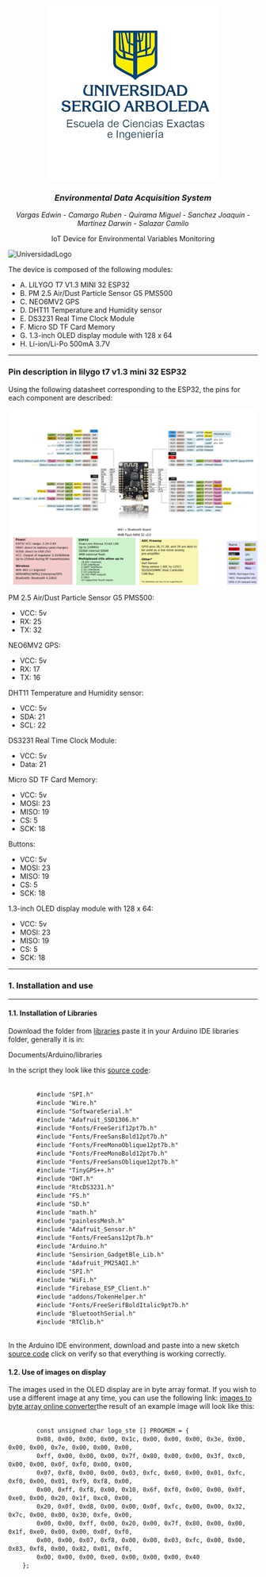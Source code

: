 <p align="center">
  <img src="https://github.com/CodeNoo6/ESP32MeshEnvMonitor/blob/master/Images/UniversidadLogo.png?raw=true" alt="UniversidadLogo">
  <h3 align="center"><i>Environmental Data Acquisition System</i></h3>
  <p align="center"><i>Vargas Edwin - Camargo Ruben - Quirama Miguel - Sanchez Joaquín - Martínez Darwin - Salazar Camilo</i></p>
  <p align="center">IoT Device for Environmental Variables Monitoring</p>
  <img src="https://github.com/CodeNoo6/ESP32MeshEnvMonitor/blob/master/Images/Diseño.png?raw=true" alt="UniversidadLogo">
  <p>The device is composed of the following modules:</p>
  <ul>
    <li>A. LILYGO T7 V1.3 MINI 32 ESP32</li>
    <li>B. PM 2.5 Air/Dust Particle Sensor G5 PMS500</li>
    <li>C. NEO6MV2 GPS</li>
    <li>D. DHT11 Temperature and Humidity sensor</li>
    <li>E. DS3231 Real Time Clock Module</li>
    <li>F. Micro SD TF Card Memory</li>
    <li>G. 1.3-inch OLED display module with 128 x 64</li>
    <li>H. Li-ion/Li-Po 500mA 3.7V</li>
  </ul>
  <hr>
  <h3>Pin description in lilygo t7 v1.3 mini 32 ESP32</h3>
  <p>Using the following datasheet corresponding to the ESP32, the pins for each component are described:</p>
  <img src="https://github.com/CodeNoo6/ESP32MeshEnvMonitor/blob/master/Images/ESP_Datashet.jpg?raw=true" alt="UniversidadLogo">
  <p>PM 2.5 Air/Dust Particle Sensor G5 PMS500: </p>
  <ul>
    <li>VCC: 5v</li>
    <li>RX: 25</li>
    <li>TX: 32</li>
  </ul>
  <p>NEO6MV2 GPS: </p>
  <ul>
    <li>VCC: 5v</li>
    <li>RX: 17</li>
    <li>TX: 16</li>
  </ul>
  <p>DHT11 Temperature and Humidity sensor: </p>
  <ul>
    <li>VCC: 5v</li>
    <li>SDA: 21</li>
    <li>SCL: 22</li>
  </ul>
  <p>DS3231 Real Time Clock Module: </p>
  <ul>
    <li>VCC: 5v</li>
    <li>Data: 21</li>
  </ul>
  <p>Micro SD TF Card Memory: </p>
  <ul>
    <li>VCC: 5v</li>
    <li>MOSI: 23</li>
    <li>MISO: 19</li>
    <li>CS: 5</li>
    <li>SCK: 18</li>
  </ul>
  <p>Buttons: </p>
  <ul>
    <li>VCC: 5v</li>
    <li>MOSI: 23</li>
    <li>MISO: 19</li>
    <li>CS: 5</li>
    <li>SCK: 18</li>
  </ul>
  <p>1.3-inch OLED display module with 128 x 64: </p>
  <ul>
    <li>VCC: 5v </li>
    <li>MOSI: 23</li>
    <li>MISO: 19</li>
    <li>CS: 5</li>
    <li>SCK: 18</li>
  </ul>
  <hr>
  <h3>1. Installation and use</h3>
  <hr>
  <h4>1.1. Installation of Libraries</h4>
  <p>Download the folder from <a href="Source code/libraries">libraries</a> paste it in your Arduino IDE libraries folder, generally it is in:</p>
  <p>Documents/Arduino/libraries</p>
  <p>In the script they look like this <a href="Source code/sketch_jan25a.ino">source code</a>:</p>
  <code>
        #include "SPI.h"
        #include "Wire.h"
        #include "SoftwareSerial.h"
        #include "Adafruit_SSD1306.h"
        #include "Fonts/FreeSerif12pt7b.h"
        #include "Fonts/FreeSansBold12pt7b.h"
        #include "Fonts/FreeMonoOblique12pt7b.h"
        #include "Fonts/FreeMonoBold12pt7b.h"
        #include "Fonts/FreeSansOblique12pt7b.h"
        #include "TinyGPS++.h"
        #include "DHT.h"
        #include "RtcDS3231.h"
        #include "FS.h"
        #include "SD.h"
        #include "math.h"
        #include "painlessMesh.h"
        #include "Adafruit_Sensor.h"
        #include "Fonts/FreeSans12pt7b.h"
        #include "Arduino.h"
        #include "Sensirion_GadgetBle_Lib.h"
        #include "Adafruit_PM25AQI.h"
        #include "SPI.h"
        #include "WiFi.h"
        #include "Firebase_ESP_Client.h"
        #include "addons/TokenHelper.h"
        #include "Fonts/FreeSerifBoldItalic9pt7b.h"
        #include "BluetoothSerial.h"
        #include "RTClib.h"
  </code>
  <p>In the Arduino IDE environment, download and paste into a new sketch <a href="Source code/sketch_jan25a.ino">source code</a> click on verify so that everything is working correctly.</p>
  <h4>1.2. Use of images on display</h4>
  <p>The images used in the OLED display are in byte array format. If you wish to use a different image at any time, you can use the following link: <a href="https://mischianti.org/images-to-byte-array-online-converter-cpp-arduino/">images to byte array online converter</a>the result of an example image will look like this: </p>
  <code>
        const unsigned char logo_ste [] PROGMEM = {
        0x08, 0x00, 0x00, 0x00, 0x1c, 0x00, 0x00, 0x00, 0x3e, 0x00, 0x00, 0x00, 0x7e, 0x00, 0x00, 0x00, 
        0xff, 0x00, 0x00, 0x00, 0x7f, 0x80, 0x00, 0x00, 0x3f, 0xc0, 0x00, 0x00, 0x0f, 0xf0, 0x00, 0x00, 
        0x07, 0xf8, 0x00, 0x00, 0x03, 0xfc, 0x60, 0x00, 0x01, 0xfc, 0xf0, 0x00, 0x01, 0xf9, 0xf8, 0x00, 
        0x00, 0xff, 0xf8, 0x00, 0x10, 0x6f, 0xf0, 0x00, 0x00, 0x0f, 0xe0, 0x00, 0x20, 0x1f, 0xc0, 0x00, 
        0x20, 0x0f, 0xd8, 0x00, 0x00, 0x0f, 0xfc, 0x00, 0x00, 0x32, 0x7c, 0x00, 0x00, 0x30, 0xfe, 0x00, 
        0x00, 0x00, 0xff, 0x00, 0x20, 0x00, 0x7f, 0x80, 0x00, 0x00, 0x1f, 0xe0, 0x00, 0x00, 0x0f, 0xf0, 
        0x00, 0x00, 0x07, 0xf8, 0x00, 0x00, 0x03, 0xfc, 0x00, 0x00, 0x83, 0xf8, 0x00, 0x82, 0x01, 0xf0, 
        0x00, 0x00, 0x00, 0xe0, 0x00, 0x00, 0x00, 0x40
    };
  </code>
</p>